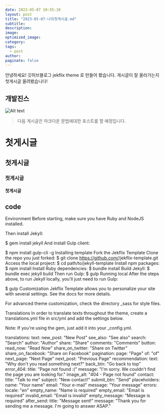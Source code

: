 ```yaml
---
date: 2023-05-07 10:55:10
layout: post
title: "2023-05-07-나의첫게시글.md"
subtitle:
description:
image:
optimized_image:
category:
tags:
  - post
author:
paginate: false
---
```


안녕하세요!
깃허브블로그 jekflix theme 로 만들어 봤습니다.
게시글이 잘 올라가는지 첫게시글 올려봤습니다!
## 개발진스
![Alt text](https://file%2B.vscode-resource.vscode-cdn.net/Users/t-dob-sanghoonlee/123/leesanghoon94.github.io/assets/img/%EA%B9%83%ED%97%88%EB%B8%8C%EC%A7%84%EC%8A%A4.png?version%3D1683459713364)
> 다음 게시글은 마크다운 문법에대한 포스트를 할 예정입니다.

# 첫게시글 
## 첫게시글
### 첫게시글
#### 첫게시글

## code
Environment
Before starting, make sure you have Ruby and NodeJS installed.

Then install Jekyll:

$ gem install jekyll
And install Gulp client:

$ npm install gulp-cli -g
Installing template
Fork the Jekflix Template
Clone the repo you just forked:
$ git clone https://github.com/<your-github-username>/jekflix-template.git
Access the local project:
$ cd path/to/jekyll-template
Install npm packages:
$ npm install
Install Ruby dependencies:
$ bundle install
Build Jekyll:
$ bundle exec jekyll build
Then run Gulp:
$ gulp
Running local
After the steps above, to run Jekyll locally, you'll just need to run Gulp:

$ gulp
Customization
Jekflix Template allows you to personalize your site with several settings. See the docs for more details.

For advanced theme customization, check the directory _sass for style files.

Translations
In order to translate texts throughout the theme, create a translations.yml file in src/yml and add the settings below.

Note: If you're using the gem, just add it into your _config.yml.

translations:
  text:
    new_post: "New Post"
    see_also: "See also"
    search: "Search"
    author: "Author"
    share: "Share"
    comments: "Comments"
  button:
    read_now: "Read Now"
    share_on_twitter: "Share on Twitter"
    share_on_facebook: "Share on Facebook"
  pagination:
    page: "Page"
    of: "of"
    next_page: "Next Page"
    next_post: "Previous Page"
  recommendation:
    text: "Why don't you read something next?"
    back_btn: "Go back to top"
  error_404:
    title: "Page not found :("
    message: "I'm sorry. We couldn't find the page you are looking for."
    image_alt: "404 - Page not found"
  contact:
    title: "Talk to me"
    subject: "New contact!"
    submit_btn: "Send"
    placeholders:
      name: "Your name"
      email: "Your e-mail"
      message: "Your message"
    errors:
      locale: "en"
      empty_name: "Name is required"
      empty_email: "Email is required"
      invalid_email: "Email is invalid"
      empty_message: "Message is required"
    after_send:
      title: "Message sent!"
      message: "Thank you for sending me a message. I'm going to answer ASAP."